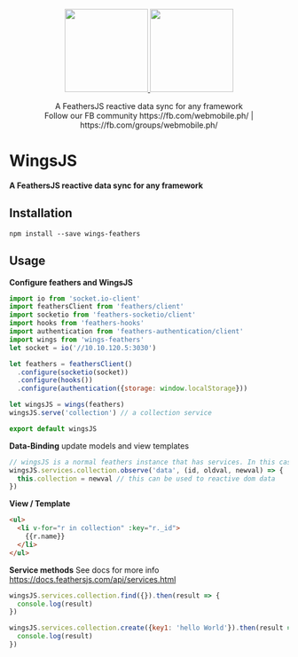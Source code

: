 <p align="center">
  <a href="https://fb.com/webmobile.ph/" target="_blank">
    <img width="150" src="http://feathersjs.com/img/feathers-logo-wide.png">
    <img width="150" src="https://react-etc.net/files/2015-11/danguu.jpg">
  </a>
</p>

<p align="center">A FeathersJS reactive data sync for any framework <br>
Follow our FB community https://fb.com/webmobile.ph/ | https://fb.com/groups/webmobile.ph/
</p>

<!--
<p align="center">
  <img src="https://img.shields.io/npm/dt/vue-material.svg" alt="Downloads">

  <img src="https://img.shields.io/npm/v/vue-material.svg" alt="Version">

  <img src="https://img.shields.io/npm/l/vue-material.svg" alt="License">

  <img src="https://img.shields.io/gitter/room/vuematerial/home.svg" alt="Gitter Chat"><br>
</p>
-->

# WingsJS

**A FeathersJS reactive data sync for any framework**

## Installation
```
npm install --save wings-feathers
```
## Usage

**Configure feathers and WingsJS**

```javascript
import io from 'socket.io-client'
import feathersClient from 'feathers/client'
import socketio from 'feathers-socketio/client'
import hooks from 'feathers-hooks'
import authentication from 'feathers-authentication/client'
import wings from 'wings-feathers'
let socket = io('//10.10.120.5:3030')

let feathers = feathersClient()
  .configure(socketio(socket))
  .configure(hooks())
  .configure(authentication({storage: window.localStorage}))

let wingsJS = wings(feathers)
wingsJS.serve('collection') // a collection service

export default wingsJS
```
**Data-Binding**
update models and view templates

```javascript
// wingsJS is a normal feathers instance that has services. In this case, there's a service named collection
wingsJS.services.collection.observe('data', (id, oldval, newval) => {
  this.collection = newval // this can be used to reactive dom data
})
```
**View / Template**
```html
<ul>
  <li v-for="r in collection" :key="r._id">
    {{r.name}}
  </li>
</ul>
```
**Service methods**
See docs for more info https://docs.feathersjs.com/api/services.html

```javascript
wingsJS.services.collection.find({}).then(result => {
  console.log(result)
})

wingsJS.services.collection.create({key1: 'hello World'}).then(result => {
  console.log(result)
})

```
